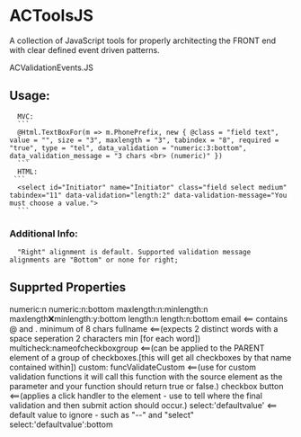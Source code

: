 # ACToolsJS
A collection of JavaScript tools for properly architecting the FRONT end with clear defined event driven patterns.


ACValidationEvents.JS

## Usage: 
      MVC: 
      ```
      @Html.TextBoxFor(m => m.PhonePrefix, new { @class = "field text", value = "", size = "3", maxlength = "3", tabindex = "8", required = "true", type = "tel", data_validation = "numeric:3:bottom", data_validation_message = "3 chars <br> (numeric)" })
      ```
      HTML: 
     ```
      <select id="Initiator" name="Initiator" class="field select medium" tabindex="11" data-validation="length:2" data-validation-message="You must choose a value.">
      ```
### Additional Info:
      "Right" alignment is default. Supported validation message alignments are "Bottom" or none for right;

 ## Supprted Properties
 numeric:n
 numeric:n:bottom
 maxlength:n:minlength:n
 maxlength:x:minlength:y:bottom
 length:n
 length:n:bottom
 email <== contains @ and . minimum of 8 chars
 fullname <==(expects 2 distinct words with a space seperation 2 characters min [for each word])
 multicheck:nameofcheckboxgroup <==(can be applied to the PARENT element of a group of checkboxes.[this will get all checkboxes by that name contained within])
 custom: funcValidateCustom <==(use for custom validation functions it will call this function with the source element as the parameter and your function should return true or false.)
 checkbox
 button <==(applies a click handler to the element - use to tell where the final validation and then submit action should occur.)
select:'defaultvalue' <== default value to ignore - such as "--" and "select"
select:'defaultvalue':bottom

